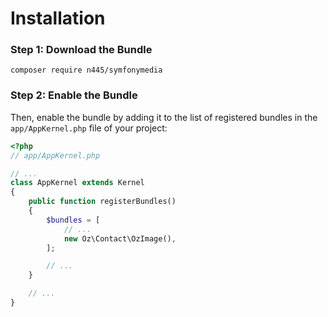 Installation
============

### Step 1: Download the Bundle

`composer require n445/symfonymedia`

### Step 2: Enable the Bundle

Then, enable the bundle by adding it to the list of registered bundles
in the `app/AppKernel.php` file of your project:

```php
<?php
// app/AppKernel.php

// ...
class AppKernel extends Kernel
{
    public function registerBundles()
    {
        $bundles = [
            // ...
            new Oz\Contact\OzImage(),
        ];

        // ...
    }

    // ...
}
```
